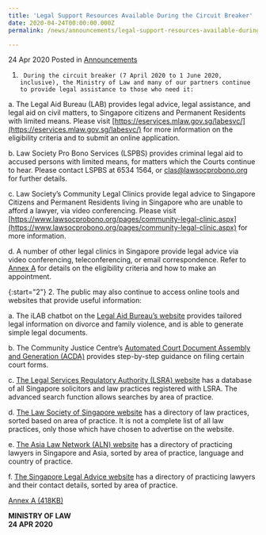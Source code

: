 ```yaml
---
title: 'Legal Support Resources Available During the Circuit Breaker'
date: 2020-04-24T00:00:00.000Z
permalink: /news/announcements/legal-support-resources-available-during-the-circuit-breaker/

---
```



24 Apr 2020 Posted in [Announcements](/news/announcements)


1.      During the circuit breaker (7 April 2020 to 1 June 2020, inclusive), the Ministry of Law and many of our partners continue to provide legal assistance to those who need it:

a.  The Legal Aid Bureau (LAB) provides legal advice, legal assistance, and legal aid on civil matters, to Singapore citizens and Permanent Residents with limited means. Please visit [https://eservices.mlaw.gov.sg/labesvc/](https://eservices.mlaw.gov.sg/labesvc/) for more information on the eligibility criteria and to submit an online application.

b.  Law Society Pro Bono Services (LSPBS) provides criminal legal aid to accused persons with limited means, for matters which the Courts continue to hear. Please contact LSPBS at 6534 1564, or <u>clas@lawsocprobono.org</u> for further details.

c.  Law Society’s Community Legal Clinics provide legal advice to Singapore Citizens and Permanent Residents living in Singapore who are unable to afford a lawyer, via video conferencing. Please visit [https://www.lawsocprobono.org/pages/community-legal-clinic.aspx](https://www.lawsocprobono.org/pages/community-legal-clinic.aspx) for more information.

d.  A number of other legal clinics in Singapore provide legal advice via video conferencing, teleconferencing, or email correspondence. Refer to <u>Annex A</u> for details on the eligibility criteria and how to make an appointment.

{:start="2"}
2.      The public may also continue to access online tools and websites that provide useful information:

a.  The iLAB chatbot on the [Legal Aid Bureau’s website](https://lab.mlaw.gov.sg/) provides tailored legal information on divorce and family violence, and is able to generate simple legal documents.

b.  The Community Justice Centre’s [Automated Court Document Assembly and Generation (ACDA)](https://www.cjc.org.sg/automated-court-documents-assembly/) provides step-by-step guidance on filing certain court forms.

c.  [The Legal Services Regulatory Authority (LSRA) website](https://eservices.mlaw.gov.sg/lsra/search-lawyer-or-law-firm/) has a database of all Singapore solicitors and law practices registered with LSRA. The advanced search function allows searches by area of practice.

d.  [The Law Society of Singapore website](https://www.lawsociety.org.sg/) has a directory of law practices, sorted based on area of practice. It is not a complete list of all law practices, only those which have chosen to advertise on the website.

e.  [The Asia Law Network (ALN) website](https://www.asialawnetwork.com/) has a directory of practicing lawyers in Singapore and Asia, sorted by area of practice, language and country of practice.

f.  [The Singapore Legal Advice website](https://singaporelegaladvice.com/) has a directory of practicing lawyers and their contact details, sorted by area of practice.

[Annex A (418KB)](/files/news/announcements/2020/01/Annex_A–List_of_Legal_Clinics_Operating_during_the_Circuit_Breaker.pdf)

<b>MINISTRY OF LAW</b>
<br>
<b>24 APR 2020</b>

